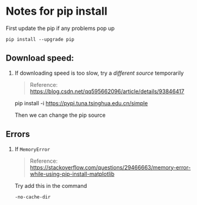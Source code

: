 # Notes for pip install
 First update the pip if any problems pop up

    pip install --upgrade pip

## Download speed:
1. If downloading speed is too slow, try a _different source_ temporarily
    > Reference: https://blog.csdn.net/qq595662096/article/details/93846417
    
      pip install <name> -i https://pypi.tuna.tsinghua.edu.cn/simple

    Then we can change the pip source



## Errors
1. If `MemoryError`
    > Reference: https://stackoverflow.com/questions/29466663/memory-error-while-using-pip-install-matplotlib

    Try add this in the command

       -no-cache-dir

